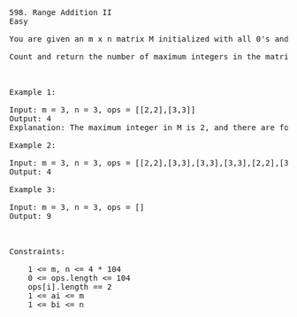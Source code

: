 <pre>
598. Range Addition II
Easy

You are given an m x n matrix M initialized with all 0's and an array of operations ops, where ops[i] = [ai, bi] means M[x][y] should be incremented by one for all 0 <= x < ai and 0 <= y < bi.

Count and return the number of maximum integers in the matrix after performing all the operations.

 

Example 1:

Input: m = 3, n = 3, ops = [[2,2],[3,3]]
Output: 4
Explanation: The maximum integer in M is 2, and there are four of it in M. So return 4.

Example 2:

Input: m = 3, n = 3, ops = [[2,2],[3,3],[3,3],[3,3],[2,2],[3,3],[3,3],[3,3],[2,2],[3,3],[3,3],[3,3]]
Output: 4

Example 3:

Input: m = 3, n = 3, ops = []
Output: 9

 

Constraints:

    1 <= m, n <= 4 * 104
    0 <= ops.length <= 104
    ops[i].length == 2
    1 <= ai <= m
    1 <= bi <= n

</pre>
